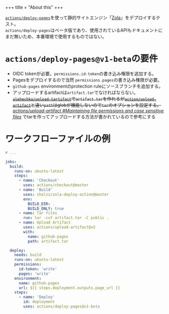 +++
title = "About this"
+++

[`actions/deploy-pages`](https://github.com/actions/deploy-pages)を使って静的サイトエンジン「[Zola](https://www.getzola.org/)」をデプロイするテスト。  
`actions/deploy-pages`はベータ版であり、使用されているAPIもドキュメントにまだ無いため、本番環境で使用するものではない。

<!-- more -->

# `actions/deploy-pages@v1-beta`の要件
- OIDC tokenが必要。`permissions.id-token`の書き込み権限を追加する。
- Pagesをデプロイするので当然 `permissions.pages`の書き込み権限が必要。
- `github-pages` environmentのprotection ruleにソースブランチを追加する。
- アップロードするartifactは`artifact.tar`でなければならない。~~[`alehechka/upload-tartifact`](https://github.com/alehechka/upload-tartifact)で`artifact.tar`を作れるが[`action/upload-artifact`](https://github.com/action/upload-artifact)と違い`path`はglobが機能しないので`tar`のオプションを設定する。~~ *[actions/upload-artifact #Maintaining file permissions and case sensitive files](https://github.com/actions/upload-artifact#maintaining-file-permissions-and-case-sensitive-files)* でtarを作ってアップロードする方法が書かれているので参考にする

# ワークフローファイルの例

```yaml
# ...

jobs:
  build:
    runs-on: ubuntu-latest
    steps:
      - name: 'Checkout'
        uses: actions/checkout@master
      - name: 'Build'
        uses: shalzz/zola-deploy-action@master
        env:
          BUILD_DIR: .
          BUILD_ONLY: true
      - name: Tar files
        run: tar -cvf artifact.tar -C public .
      - name: Upload Artifact
        uses: actions/upload-artifact@v2
        with:
          name: github-pages
          path: artifact.tar

  deploy:
    needs: build
    runs-on: ubuntu-latest
    permissions:
      id-token: 'write'
      pages: 'write'
    environment:
      name: github-pages
      url: ${{ steps.deployment.outputs.page_url }}
    steps:
      - name: 'Deploy'
        id: deployment
        uses: actions/deploy-pages@v1-beta
```
